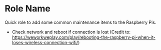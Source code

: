 Role Name
=========

Quick role to add some common maintenance items to the Raspberry Pis.

- Check network and reboot if connection is lost (Credit to: https://weworkweplay.com/play/rebooting-the-raspberry-pi-when-it-loses-wireless-connection-wifi/)

